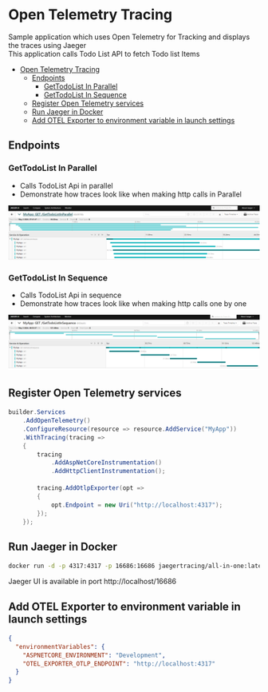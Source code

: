 # Open Telemetry Tracing

Sample application which uses Open Telemetry for Tracking and displays the traces using Jaeger<br>
This application calls Todo List API to fetch Todo list Items


- [Open Telemetry Tracing](#open-telemetry-tracing)
  - [Endpoints](#endpoints)
    - [GetTodoList In Parallel](#gettodolist-in-parallel)
    - [GetTodoList In Sequence](#gettodolist-in-sequence)
  - [Register Open Telemetry services](#register-open-telemetry-services)
  - [Run Jaeger in Docker](#run-jaeger-in-docker)
  - [Add OTEL Exporter to environment variable in launch settings](#add-otel-exporter-to-environment-variable-in-launch-settings)


## Endpoints

### GetTodoList In Parallel
* Calls TodoList Api in parallel
* Demonstrate how traces look like when making http calls in Parallel

![CallsInParallel](CallsInParallel.png)

### GetTodoList In Sequence
* Calls TodoList Api in sequence
* Demonstrate how traces look like when making http calls one by one

![CallsInSequence](CallsInSequence.png)


## Register Open Telemetry services

```csharp
builder.Services
    .AddOpenTelemetry()
    .ConfigureResource(resource => resource.AddService("MyApp"))
    .WithTracing(tracing =>
    {
        tracing
            .AddAspNetCoreInstrumentation()
            .AddHttpClientInstrumentation();

        tracing.AddOtlpExporter(opt =>
        {
            opt.Endpoint = new Uri("http://localhost:4317");
        });
    });
```

## Run Jaeger in Docker
```bash
docker run -d -p 4317:4317 -p 16686:16686 jaegertracing/all-in-one:latest
```
Jaeger UI is available in port http://localhost/16686

## Add OTEL Exporter to environment variable in launch settings

```json
{
  "environmentVariables": {
    "ASPNETCORE_ENVIRONMENT": "Development",
    "OTEL_EXPORTER_OTLP_ENDPOINT": "http://localhost:4317"
  }
}
```
